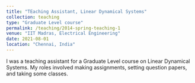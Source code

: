 ```yaml
---
title: "TEaching Assistant, Linear Dynamical Systems"
collection: teaching
type: "Graduate Level course"
permalink: /teaching/2014-spring-teaching-1
venue: "IIT Madras, Electrical Engineering"
date: 2021-08-01
location: "Chennai, India"
---
```


I was a teaching assistant for a Graduate Level course on Linear Dynamical Systems. My roles involved making assignments, setting question papers, and taking some classes.